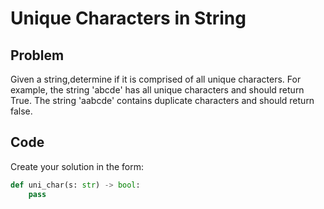 # Unique Characters in String

## Problem

Given a string,determine if it is comprised of all unique characters. For example, the string 'abcde' has all unique characters and should return True. The string 'aabcde' contains duplicate characters and should return false.

## Code

Create your solution in the form:

```python
def uni_char(s: str) -> bool:
    pass
```
